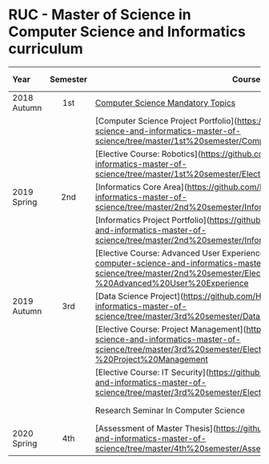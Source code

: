 # RUC - Master of Science in Computer Science and Informatics curriculum

| Year        | Semester | Course Name                               | ECTS points |
| :---------- | :------: | ----------------------------------------- | :---------: |
| 2018 Autumn | 1st      | [Computer Science Mandatory Topics](https://github.com/Hunor85/ruc-computer-science-and-informatics-master-of-science/tree/master/1st%20semester/Computer%20Science%20Mandatory%20Topics)        | 10 ECTS     |
|             |          | [Computer Science Project Portfolio](https://github.com/Hunor85/ruc-computer-science-and-informatics-master-of-science/tree/master/1st%20semester/Computer%20Science%20Project%20Portfolio        | 15 ETCS     |
|             |          | [Elective Course: Robotics](https://github.com/Hunor85/ruc-computer-science-and-informatics-master-of-science/tree/master/1st%20semester/Elective%20Course%20-%20Robotics                 | 5 ECTS      |
| 2019 Spring | 2nd      | [Informatics Core Area](https://github.com/Hunor85/ruc-computer-science-and-informatics-master-of-science/tree/master/2nd%20semester/Informatics%20Core%20Area                     | 10 ECTS     |
|             |          | [Informatics Project Portfolio](https://github.com/Hunor85/ruc-computer-science-and-informatics-master-of-science/tree/master/2nd%20semester/Informatics%20Project%20Portfolio             | 15 ECTS     |
|             |          | [Elective Course: Advanced User Experience](https://github.com/Hunor85/ruc-computer-science-and-informatics-master-of-science/tree/master/2nd%20semester/Elective%20Course%20-%20Advanced%20User%20Experience | 5 ECTS      |
| 2019 Autumn | 3rd      | [Data Science Project](https://github.com/Hunor85/ruc-computer-science-and-informatics-master-of-science/tree/master/3rd%20semester/Data%20Science%20Project                      | 15 ECTS     |
|             |          | [Elective Course: Project Management](https://github.com/Hunor85/ruc-computer-science-and-informatics-master-of-science/tree/master/3rd%20semester/Elective%20Course%20-%20Project%20Management       | 5 ECTS      |   
|             |          | [Elective Course: IT Security](https://github.com/Hunor85/ruc-computer-science-and-informatics-master-of-science/tree/master/3rd%20semester/Elective%20Course%20-%20IT%20Security              | 5 ECTS      |
|             |          | Research Seminar In Computer Science      | 5 ECTS      |
| 2020 Spring | 4th      | [Assessment of Master Thesis](https://github.com/Hunor85/ruc-computer-science-and-informatics-master-of-science/tree/master/4th%20semester/Assessment%20of%20Master%20Thesis               | 15 ECTS     |

